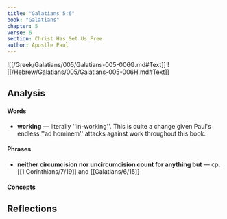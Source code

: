 ```yaml
---
title: "Galatians 5:6"
book: "Galatians"
chapter: 5
verse: 6
section: Christ Has Set Us Free
author: Apostle Paul
---
```

![[/Greek/Galatians/005/Galatians-005-006G.md#Text]]
![[/Hebrew/Galatians/005/Galatians-005-006H.md#Text]]

## Analysis

#### Words
- **working** — literally ''in-working''.  This is quite a change given Paul's endless ''ad hominem'' attacks against work throughout this book.

#### Phrases
- **neither circumcision nor uncircumcision count for anything but** — cp. [[1 Corinthians/7/19]] and [[Galatians/6/15]]

#### Concepts

## Reflections
